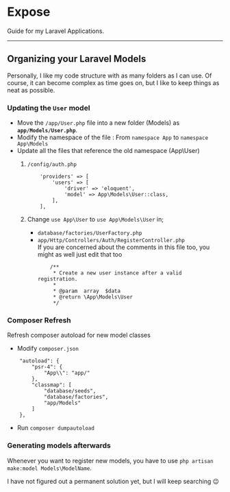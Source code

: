 # Expose
Guide for my Laravel Applications.

---

## Organizing your Laravel Models
Personally, I like my code structure with as many folders as I can use. Of course, it can become complex as time goes on, but I like to keep things as neat as possible.

### Updating the `User` model
- Move the `/app/User.php` file into a new folder (Models) as **`app/Models/User.php`**.
- Modify the namespace of the file
: From `namespace App` to `namespace App\Models`
- Update all the files that reference the old namespace (App\User)
	1. `/config/auth.php` 

		```
			'providers' => [
			    'users' => [
			        'driver' => 'eloquent',
			        'model' => App\Models\User::class,
			    ],
			],
		```

	2.	Change `use App\User` to `use App\Models\User` in;
		- `database/factories/UserFactory.php`
		- `app/Http/Controllers/Auth/RegisterController.php`
			<br>If you are concerned about the comments in this file too, you might as well just edit that too
			```
				/**
			     * Create a new user instance after a valid registration.
			     *
			     * @param  array  $data
			     * @return \App\Models\User
			     */
			```

### Composer Refresh
Refresh composer autoload for new model classes

- Modify `composer.json`
```
	"autoload": {
        "psr-4": {
            "App\\": "app/"
        },
        "classmap": [
            "database/seeds",
            "database/factories",
            "app/Models"
        ]
    },
```
- Run `composer dumpautoload`


### Generating models afterwards 
Whenever you want to register new models, you have to use `php artisan make:model Models\ModelName`.

I have not figured out a permanent solution yet, but I will keep searching :wink: 
